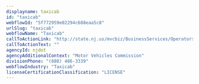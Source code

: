 ```yaml
---
displayname: taxicab
id: "taxicab"
webflowId: "5f772959e02294c688eaa5c8"
urlSlug: "taxicab"
webflowName: "Taxicab"
callToActionLink: "http://state.nj.us/mvcbiz/BusinessServices/OperatorsEmployers.htm"
callToActionText: ""
agencyId: njdot
agencyAdditionalContext: "Motor Vehicles Commission"
divisionPhone: "(888) 486-3339"
webflowIndustry: "Taxicab"
licenseCertificationClassification: "LICENSE"
---
```

